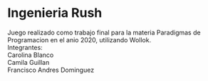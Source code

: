 # Ingenieria Rush
Juego realizado como trabajo final para la materia Paradigmas de Programacion en el anio 2020, utilizando Wollok.  
Integrantes:   
Carolina Blanco  
Camila Guillan  
Francisco Andres Dominguez
